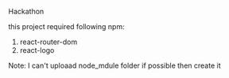Hackathon

this project required following npm:
1. react-router-dom
2. react-logo

Note: I can't uploaad node_mdule folder if possible then create it

